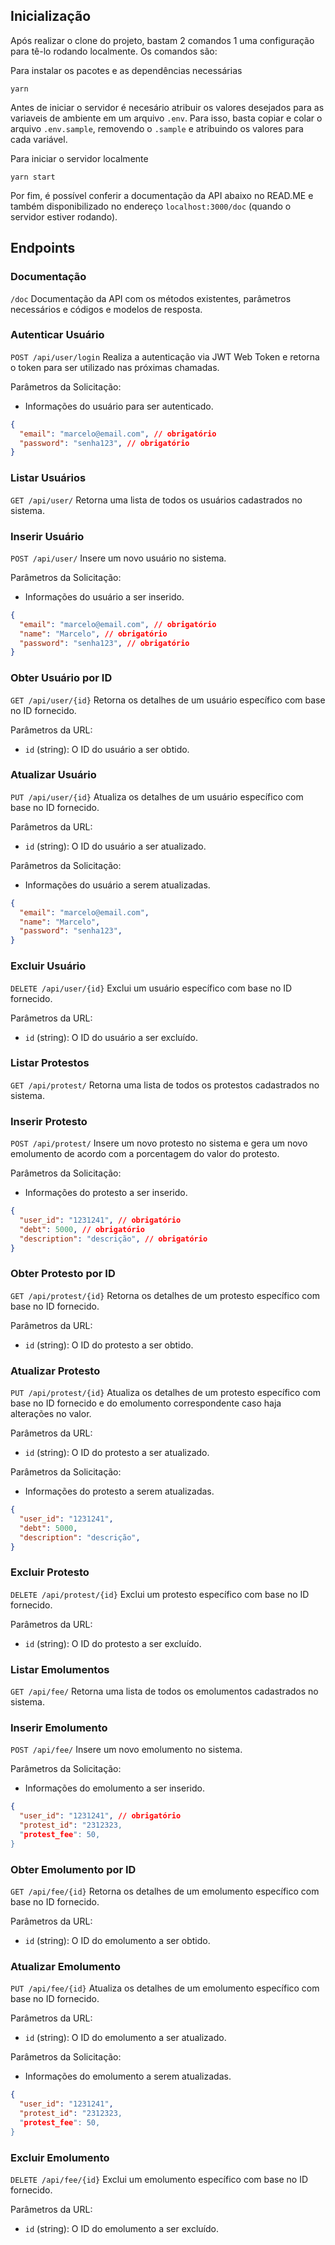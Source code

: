 ## Inicialização

Após realizar o clone do projeto, bastam 2 comandos 1 uma configuração para tê-lo rodando localmente. Os comandos são:

Para instalar os pacotes e as dependências necessárias
```
yarn
```


Antes de iniciar o servidor é necesário atribuir os valores desejados para as variaveis de ambiente em um arquivo `.env`. Para isso, basta copiar e colar o arquivo `.env.sample`, removendo o `.sample` e atribuindo os valores para cada variável.

Para iniciar o servidor localmente
```
yarn start
```

Por fim, é possível conferir a documentação da API abaixo no READ.ME e também disponibilizado no endereço `localhost:3000/doc` (quando o servidor estiver rodando).

## Endpoints

### Documentação

`/doc`
Documentação da API com os métodos existentes, parâmetros necessários e códigos e modelos de resposta.

### Autenticar Usuário

`POST /api/user/login`
Realiza a autenticação via JWT Web Token e retorna o token para ser utilizado nas próximas chamadas.

Parâmetros da Solicitação:
-  Informações do usuário para ser autenticado.
```json
{
  "email": "marcelo@email.com", // obrigatório
  "password": "senha123", // obrigatório
}
```

### Listar Usuários

`GET /api/user/`
Retorna uma lista de todos os usuários cadastrados no sistema.

### Inserir Usuário

`POST /api/user/`
Insere um novo usuário no sistema.

Parâmetros da Solicitação:
-  Informações do usuário a ser inserido.
```json
{
  "email": "marcelo@email.com", // obrigatório
  "name": "Marcelo", // obrigatório
  "password": "senha123", // obrigatório
}
```

### Obter Usuário por ID

`GET /api/user/{id}`
Retorna os detalhes de um usuário específico com base no ID fornecido.

Parâmetros da URL:
- `id` (string): O ID do usuário a ser obtido.

### Atualizar Usuário

`PUT /api/user/{id}`
Atualiza os detalhes de um usuário específico com base no ID fornecido.

Parâmetros da URL:
- `id` (string): O ID do usuário a ser atualizado.

Parâmetros da Solicitação:
- Informações do usuário a serem atualizadas.
```json
{
  "email": "marcelo@email.com",
  "name": "Marcelo",
  "password": "senha123",
}
```

### Excluir Usuário

`DELETE /api/user/{id}`
Exclui um usuário específico com base no ID fornecido.

Parâmetros da URL:
- `id` (string): O ID do usuário a ser excluído.


### Listar Protestos

`GET /api/protest/`
Retorna uma lista de todos os protestos cadastrados no sistema.

### Inserir Protesto

`POST /api/protest/`
Insere um novo protesto no sistema e gera um novo emolumento de acordo com a porcentagem do valor do protesto.

Parâmetros da Solicitação:
-  Informações do protesto a ser inserido.
```json
{
  "user_id": "1231241", // obrigatório
  "debt": 5000, // obrigatório
  "description": "descrição", // obrigatório
}
```

### Obter Protesto por ID

`GET /api/protest/{id}`
Retorna os detalhes de um protesto específico com base no ID fornecido.

Parâmetros da URL:
- `id` (string): O ID do protesto a ser obtido.

### Atualizar Protesto

`PUT /api/protest/{id}`
Atualiza os detalhes de um protesto específico com base no ID fornecido e do emolumento correspondente caso haja alterações no valor.

Parâmetros da URL:
- `id` (string): O ID do protesto a ser atualizado.

Parâmetros da Solicitação:
- Informações do protesto a serem atualizadas.
```json
{
  "user_id": "1231241",
  "debt": 5000,
  "description": "descrição",
}
```

### Excluir Protesto

`DELETE /api/protest/{id}`
Exclui um protesto específico com base no ID fornecido.

Parâmetros da URL:
- `id` (string): O ID do protesto a ser excluído.

### Listar Emolumentos

`GET /api/fee/`
Retorna uma lista de todos os emolumentos cadastrados no sistema.

### Inserir Emolumento

`POST /api/fee/`
Insere um novo emolumento no sistema.

Parâmetros da Solicitação:
-  Informações do emolumento a ser inserido.
```json
{
  "user_id": "1231241", // obrigatório
  "protest_id": "2312323,
  "protest_fee": 50,
}
```

### Obter Emolumento por ID

`GET /api/fee/{id}`
Retorna os detalhes de um emolumento específico com base no ID fornecido.

Parâmetros da URL:
- `id` (string): O ID do emolumento a ser obtido.

### Atualizar Emolumento

`PUT /api/fee/{id}`
Atualiza os detalhes de um emolumento específico com base no ID fornecido.

Parâmetros da URL:
- `id` (string): O ID do emolumento a ser atualizado.

Parâmetros da Solicitação:
- Informações do emolumento a serem atualizadas.
```json
{
  "user_id": "1231241",
  "protest_id": "2312323,
  "protest_fee": 50,
}
```

### Excluir Emolumento

`DELETE /api/fee/{id}`
Exclui um emolumento específico com base no ID fornecido.

Parâmetros da URL:
- `id` (string): O ID do emolumento a ser excluído.

